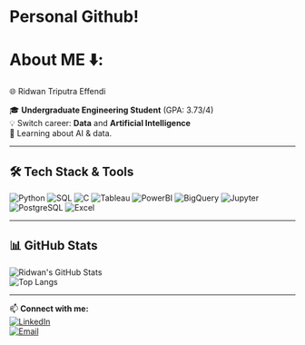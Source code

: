 # Personal Github!

# About ME ⬇️:

🌐 Ridwan Triputra Effendi  

🎓 **Undergraduate Engineering Student** (GPA: 3.73/4)  
💡 Switch career: **Data** and **Artificial Intelligence**  
🚀 Learning about AI & data.

---

## 🛠️ Tech Stack & Tools
![Python](https://img.shields.io/badge/Python-3776AB?logo=python&logoColor=white)
![SQL](https://img.shields.io/badge/SQL-336791?logo=postgresql&logoColor=white)
![C](https://img.shields.io/badge/C-00599C?logo=c&logoColor=white)
![Tableau](https://img.shields.io/badge/Tableau-E97627?logo=tableau&logoColor=white)
![PowerBI](https://img.shields.io/badge/PowerBI-F2C811?logo=powerbi&logoColor=black)
![BigQuery](https://img.shields.io/badge/BigQuery-669DF6?logo=googlebigquery&logoColor=white)
![Jupyter](https://img.shields.io/badge/Jupyter-F37626?logo=jupyter&logoColor=white)
![PostgreSQL](https://img.shields.io/badge/PostgreSQL-336791?logo=postgresql&logoColor=white)
![Excel](https://img.shields.io/badge/Excel-217346?logo=microsoftexcel&logoColor=white)

---

## 📊 GitHub Stats
![Ridwan's GitHub Stats](https://github-readme-stats.vercel.app/api?username=ridwanenam&show_icons=true&theme=radical)  
![Top Langs](https://github-readme-stats.vercel.app/api/top-langs/?username=ridwanenam&layout=compact&theme=radical)

---

📫 **Connect with me:**  
[![LinkedIn](https://img.shields.io/badge/LinkedIn-0A66C2?logo=linkedin&logoColor=white)](https://www.linkedin.com/in/ridwan-triputra-effendi)  
[![Email](https://img.shields.io/badge/Email-D14836?logo=gmail&logoColor=white)](mailto:ridwantriputraeffendi@gmail.com)
